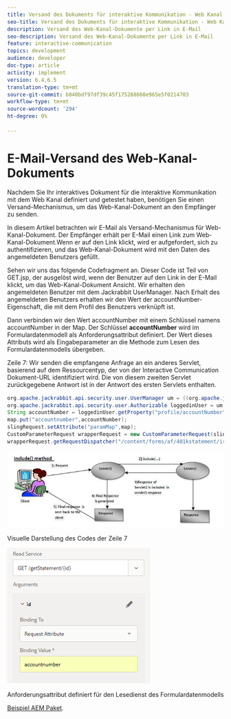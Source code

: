```yaml
---
title: Versand des Dokuments für interaktive Kommunikation - Web Kanal AEM Forms
seo-title: Versand des Dokuments für interaktive Kommunikation - Web Kanal AEM Forms
description: Versand des Web-Kanal-Dokumente per Link in E-Mail
seo-description: Versand des Web-Kanal-Dokumente per Link in E-Mail
feature: interactive-communication
topics: development
audience: developer
doc-type: article
activity: implement
version: 6.4,6.5
translation-type: tm+mt
source-git-commit: b040bdf97df39c45f175288608e965e5f0214703
workflow-type: tm+mt
source-wordcount: '294'
ht-degree: 0%

---
```



# E-Mail-Versand des Web-Kanal-Dokuments

Nachdem Sie Ihr interaktives Dokument für die interaktive Kommunikation mit dem Web Kanal definiert und getestet haben, benötigen Sie einen Versand-Mechanismus, um das Web-Kanal-Dokument an den Empfänger zu senden.

In diesem Artikel betrachten wir E-Mail als Versand-Mechanismus für Web-Kanal-Dokument. Der Empfänger erhält per E-Mail einen Link zum Web-Kanal-Dokument.Wenn er auf den Link klickt, wird er aufgefordert, sich zu authentifizieren, und das Web-Kanal-Dokument wird mit den Daten des angemeldeten Benutzers gefüllt.

Sehen wir uns das folgende Codefragment an. Dieser Code ist Teil von GET.jsp, der ausgelöst wird, wenn der Benutzer auf den Link in der E-Mail klickt, um das Web-Kanal-Dokument Ansicht. Wir erhalten den angemeldeten Benutzer mit dem Jackrabbit UserManager. Nach Erhalt des angemeldeten Benutzers erhalten wir den Wert der accountNumber-Eigenschaft, die mit dem Profil des Benutzers verknüpft ist.

Dann verbinden wir den Wert accountNumber mit einem Schlüssel namens accountNumber in der Map. Der Schlüssel **accountNumber** wird im Formulardatenmodell als Anforderungsattribut definiert. Der Wert dieses Attributs wird als Eingabeparameter an die Methode zum Lesen des Formulardatenmodells übergeben.

Zeile 7: Wir senden die empfangene Anfrage an ein anderes Servlet, basierend auf dem Ressourcentyp, der von der Interactive Communication Dokument-URL identifiziert wird. Die von diesem zweiten Servlet zurückgegebene Antwort ist in der Antwort des ersten Servlets enthalten.

```java
org.apache.jackrabbit.api.security.user.UserManager um = ((org.apache.jackrabbit.api.JackrabbitSession) session).getUserManager();
org.apache.jackrabbit.api.security.user.Authorizable loggedinUser = um.getAuthorizable(session.getUserID());
String accountNumber = loggedinUser.getProperty("profile/accountNumber")[0].getString();
map.put("accountnumber",accountNumber);
slingRequest.setAttribute("paramMap",map);
CustomParameterRequest wrapperRequest = new CustomParameterRequest(slingRequest,"GET");
wrapperRequest.getRequestDispatcher("/content/forms/af/401kstatement/irastatement/channels/web.html").include(wrapperRequest, response);
```

![includeMethod](assets/includemethod.jpg)

Visuelle Darstellung des Codes der Zeile 7

![requestparameter](assets/requestparameter.png)

Anforderungsattribut definiert für den Lesedienst des Formulardatenmodells


[Beispiel AEM Paket](assets/webchanneldelivery.zip).
